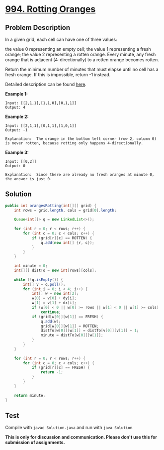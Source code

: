 # [994. Rotting Oranges][title]

## Problem Description

In a given grid, each cell can have one of three values:

the value 0 representing an empty cell;
the value 1 representing a fresh orange;
the value 2 representing a rotten orange.
Every minute, any fresh orange that is adjacent (4-directionally) to a rotten orange becomes rotten.

Return the minimum number of minutes that must elapse until no cell has a fresh orange.  If this is impossible, return -1 instead.

Detailed description can be found [here][title].

**Example 1:**

```
Input: [[2,1,1],[1,1,0],[0,1,1]]
Output: 4
```

**Example 2:**

```
Input: [[2,1,1],[0,1,1],[1,0,1]]
Output: -1

Explanation:  The orange in the bottom left corner (row 2, column 0) is never rotten, because rotting only happens 4-directionally.
```

**Example 3:**

```
Input: [[0,2]]
Output: 0

Explanation:  Since there are already no fresh oranges at minute 0, the answer is just 0.
```

## Solution

```java
public int orangesRotting(int[][] grid) {
    int rows = grid.length, cols = grid[0].length;
    
    Queue<int[]> q = new LinkedList<>();
    
    for (int r = 0; r < rows; r++) {
        for (int c = 0; c < cols; c++) {
            if (grid[r][c] == ROTTEN) {
                q.add(new int[] {r, c});
            }
        }
    }
    
    int minute = 0;
    int[][] distTo = new int[rows][cols];
    
    while (!q.isEmpty()) {
        int[] v = q.poll();
        for (int i = 0; i < 4; i++) {
            int[] w = new int[2];
            w[0] = v[0] + dy[i];
            w[1] = v[1] + dx[i];
            if (w[0] < 0 || w[0] >= rows || w[1] < 0 || w[1] >= cols)
                continue;
            if (grid[w[0]][w[1]] == FRESH) {
                q.add(w);
                grid[w[0]][w[1]] = ROTTEN;
                distTo[w[0]][w[1]] = distTo[v[0]][v[1]] + 1;
                minute = distTo[w[0]][w[1]];
            }
        }
    }
    
    for (int r = 0; r < rows; r++) {
        for (int c = 0; c < cols; c++) {
            if (grid[r][c] == FRESH) {
                return -1;
            }
        }
    }
    
    return minute;
}
```

## Test

Compile with `javac Solution.java` and run with `java Solution`.


**This is only for discussion and communication. Please don't use this for submission of assignments.**

[title]: https://leetcode.com/problems/rotting-oranges/